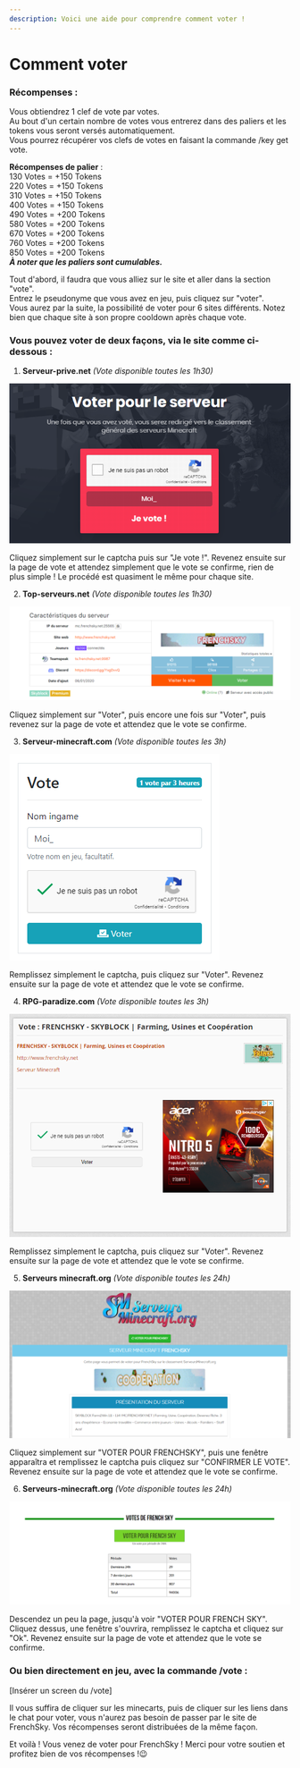 ```yaml
---
description: Voici une aide pour comprendre comment voter !
---
```


# Comment voter

### **Récompenses** :

Vous obtiendrez 1 clef de vote par votes.  
Au bout d'un certain nombre de votes vous entrerez dans des paliers et les tokens vous seront versés automatiquement.  
Vous pourrez récupérer vos clefs de votes en faisant la commande /key get vote.  
  
**Récompenses de palier** :  
130 Votes = +150 Tokens  
220 Votes = +150 Tokens  
310 Votes = +150 Tokens  
400 Votes = +150 Tokens  
490 Votes = +200 Tokens  
580 Votes = +200 Tokens  
670 Votes = +200 Tokens  
760 Votes = +200 Tokens  
850 Votes = +200 Tokens  
_**À noter que les paliers sont cumulables.**_

Tout d'abord, il faudra que vous alliez sur le site et aller dans la section "vote".  
Entrez le pseudonyme que vous avez en jeu, puis cliquez sur "voter".  
Vous aurez par la suite, la possibilité de voter pour 6 sites différents. Notez bien que chaque site à son propre cooldown après chaque vote.

### **Vous pouvez voter de deux façons, via le site comme ci-dessous** :

1. **Serveur-prive.net** _\(Vote disponible toutes les 1h30\)_

![](../.gitbook/assets/image.png)

Cliquez simplement sur le captcha puis sur "Je vote !". Revenez ensuite sur la page de vote et attendez simplement que le vote se confirme, rien de plus simple ! Le procédé est quasiment le même pour chaque site.

2. **Top-serveurs.net** _\(Vote disponible toutes les 1h30\)_

![](../.gitbook/assets/image%20%281%29.png)

Cliquez simplement sur "Voter", puis encore une fois sur "Voter", puis revenez sur la page de vote et attendez que le vote se confirme.

3. **Serveur-minecraft.com** _\(Vote disponible toutes les 3h\)_

![](../.gitbook/assets/image%20%282%29.png)

Remplissez simplement le captcha, puis cliquez sur "Voter". Revenez ensuite sur la page de vote et attendez que le vote se confirme.

4. **RPG-paradize.com** _\(Vote disponible toutes les 3h\)_

![](../.gitbook/assets/image%20%283%29.png)

Remplissez simplement le captcha, puis cliquez sur "Voter". Revenez ensuite sur la page de vote et attendez que le vote se confirme.

5. **Serveurs minecraft.org** _\(Vote disponible toutes les 24h\)_

![](../.gitbook/assets/image%20%284%29.png)

Cliquez simplement sur "VOTER POUR FRENCHSKY", puis une fenêtre apparaîtra et remplissez le captcha puis cliquez sur "CONFIRMER LE VOTE". Revenez ensuite sur la page de vote et attendez que le vote se confirme.

6. **Serveurs-minecraft.org** _\(Vote disponible toutes les 24h\)_

![](../.gitbook/assets/image%20%285%29.png)

Descendez un peu la page, jusqu'à voir "VOTER POUR FRENCH SKY". Cliquez dessus, une fenêtre s'ouvrira, remplissez le captcha et cliquez sur "Ok". Revenez ensuite sur la page de vote et attendez que le vote se confirme.

### **Ou bien directement en jeu, avec la commande /vote** :

\[Insérer un screen du /vote\]

Il vous suffira de cliquer sur les minecarts, puis de cliquer sur les liens dans le chat pour voter, vous n'aurez pas besoin de passer par le site de FrenchSky. Vos récompenses seront distribuées de la même façon.

Et voilà ! Vous venez de voter pour FrenchSky ! Merci pour votre soutien et profitez bien de vos récompenses !😉

